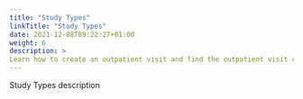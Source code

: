 ```yaml
---
title: "Study Types"
linkTitle: "Study Types"
date: 2021-12-08T09:22:27+01:00
weight: 6
description: >
Learn how to create an outpatient visit and find the outpatient visit created previously
---
```


Study Types description
